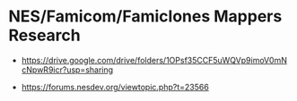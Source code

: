 # NES/Famicom/Famiclones Mappers Research

- https://drive.google.com/drive/folders/1OPsf35CCF5uWQVp9imoV0mNcNpwR9icr?usp=sharing

- https://forums.nesdev.org/viewtopic.php?t=23566
